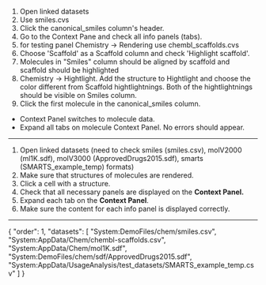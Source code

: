 1. Open linked datasets
2. Use smiles.cvs
3. Click the canonical_smiles column's header.
4. Go to the Context Pane and check all info panels (tabs).
  1. for testing panel Chemistry -> Rendering use chembl_scaffolds.cvs
  2. Choose 'Scaffold' as a Scaffold column and check 'Highlight scaffold'.
  3. Molecules in "Smiles" column should be aligned by scaffold and scaffold should be highlighted 
  4. Chemistry -> Hightlight. Add the structure to Hightlight and choose the color different from Scaffold hightlightnings. Both of the hightlightnings should be visible on Smiles column.
5. Click the first molecule in the canonical_smiles column.
- Context Panel switches to molecule data. 
- Expand all tabs on molecule Context Panel. No errors should appear.

***

1. Open linked datasets (need to check smiles (smiles.csv), molV2000 (ml1K.sdf), molV3000 (ApprovedDrugs2015.sdf), smarts (SMARTS_example_temp) formats)
2. Make sure that structures of molecules are rendered.
3. Click a cell with a structure.
4. Check that all necessary panels are displayed on the **Context Panel.**
5. Expand each tab on the **Context Panel**.
6. Make sure the content for each info panel is displayed correctly.
---
{
  "order": 1,
  "datasets": [
    "System:DemoFiles/chem/smiles.csv",
    "System:AppData/Chem/chembl-scaffolds.csv",
    "System:AppData/Chem/mol1K.sdf",
    "System:DemoFiles/chem/sdf/ApprovedDrugs2015.sdf",
    "System:AppData/UsageAnalysis/test_datasets/SMARTS_example_temp.csv"
  ]
}
